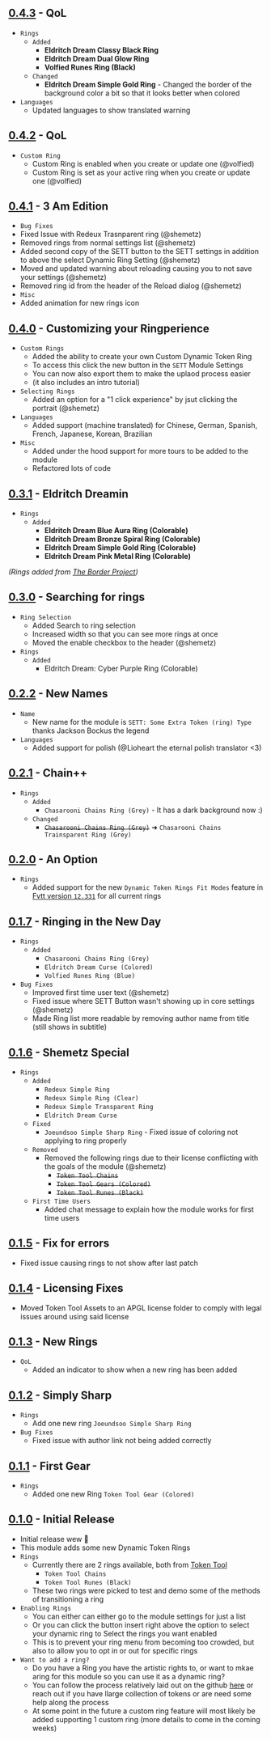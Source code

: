## [0.4.3](https://github.com/ChasarooniZ/More-Dynamic-Token-Rings/compare/0.4.2...0.4.3) - QoL
- `Rings`
  - `Added`
    - **Eldritch Dream Classy Black Ring**
    - **Eldritch Dream Dual Glow Ring**
    - **Volfied Runes Ring (Black)**
  - `Changed`
    - **Eldritch Dream Simple Gold Ring** - Changed the border of the background color a bit so that it looks better when colored
- `Languages`
  - Updated languages to show translated warning
## [0.4.2](https://github.com/ChasarooniZ/More-Dynamic-Token-Rings/compare/0.4.1...0.4.2) - QoL
- `Custom Ring`
  - Custom Ring is enabled when you create or update one (@volfied)
  - Custom Ring is set as your active ring when you create or update one (@volfied)

## [0.4.1](https://github.com/ChasarooniZ/More-Dynamic-Token-Rings/compare/0.4.0...0.4.1) - 3 Am Edition
- `Bug Fixes`
 - Fixed Issue with Redeux Trasnparent ring (@shemetz)
 - Removed rings from normal settings list (@shemetz)
 - Added second copy of the SETT button to the SETT settings in addition to above the select Dynamic Ring Setting (@shemetz)
 - Moved and updated warning about reloading causing you to not save your settings (@shemetz)
 - Removed ring id from the header of the Reload dialog (@shemetz)
- `Misc`
 - Added animation for new rings icon
## [0.4.0](https://github.com/ChasarooniZ/More-Dynamic-Token-Rings/compare/0.3.1...0.4.0) - Customizing your Ringperience
- `Custom Rings`
  - Added the ability to create your own Custom Dynamic Token Ring
  - To access this click the new button in the `SETT` Module Settings
  - You can now also export them to make the uplaod process easier
  - (it also includes an intro tutorial)
- `Selecting Rings`
  - Added an option for a "1 click experience" by jsut clicking the portrait (@shemetz)
- `Languages`
  - Added support (machine translated) for Chinese, German, Spanish, French, Japanese, Korean, Brazilian
- `Misc`
  - Added under the hood support for more tours to be added to the module
  - Refactored lots of code
## [0.3.1](https://github.com/ChasarooniZ/More-Dynamic-Token-Rings/compare/0.3.0...0.3.1) - Eldritch Dreamin
- `Rings`
  - `Added`
    - **Eldritch Dream Blue Aura Ring (Colorable)**
    - **Eldritch Dream Bronze Spiral Ring (Colorable)**
    - **Eldritch Dream Simple Gold Ring (Colorable)**
    - **Eldritch Dream Pink Metal Ring (Colorable)**

*(Rings added from [The Border Project](https://ko-fi.com/eldritchdream/goal?g=29))*
## [0.3.0](https://github.com/ChasarooniZ/More-Dynamic-Token-Rings/compare/0.2.2...0.3.0) - Searching for rings
- `Ring Selection`
  - Added Search to ring selection
  - Increased width so that you can see more rings at once
  - Moved the enable checkbox to the header (@shemetz)
- `Rings`
  - `Added`
    - Eldritch Dream: Cyber Purple Ring (Colorable)
## [0.2.2](https://github.com/ChasarooniZ/More-Dynamic-Token-Rings/compare/0.2.1...0.2.2) - New Names
- `Name`
  - New name for the module is `SETT: Some Extra Token (ring) Type` thanks Jackson Bockus the legend
- `Languages`
  - Added support for polish (@Lioheart the eternal polish translator <3)
## [0.2.1](https://github.com/ChasarooniZ/More-Dynamic-Token-Rings/compare/0.2.0...0.2.1) - Chain++
- `Rings`
  - `Added`
    - `Chasarooni Chains Ring (Grey)` - It has a dark background now :)
  - `Changed`
    - ~~`Chasarooni Chains Ring (Grey)`~~ ➜ `Chasarooni Chains Trainsparent Ring (Grey)`
## [0.2.0](https://github.com/ChasarooniZ/More-Dynamic-Token-Rings/compare/0.1.7...0.2.0) - An Option
- `Rings`
  - Added support for the new `Dynamic Token Rings Fit Modes` feature in [Fvtt version `12.331`](https://foundryvtt.com/releases/12.331) for all current rings
## [0.1.7](https://github.com/ChasarooniZ/More-Dynamic-Token-Rings/compare/0.1.6...0.1.7) - Ringing in the New Day
- `Rings`
  - `Added`
    - `Chasarooni Chains Ring (Grey)`
    - `Eldritch Dream Curse (Colored)`
    - `Volfied Runes Ring (Blue)`
- `Bug Fixes`
  - Improved first time user text (@shemetz)
  - Fixed issue where SETT Button wasn't showing up in core settings (@shemetz)
  - Made Ring list more readable by removing author name from title (still shows in subtitle)
## [0.1.6](https://github.com/ChasarooniZ/More-Dynamic-Token-Rings/compare/0.1.5...0.1.6) - Shemetz Special
- `Rings`
  - `Added`
    - `Redeux Simple Ring`
    - `Redeux Simple Ring (Clear)`
    - `Redeux Simple Transparent Ring`
    - `Eldritch Dream Curse`
  - `Fixed`
    - `Joeundsoo Simple Sharp Ring` - Fixed issue of coloring not applying to ring properly
  - `Removed`
    - Removed the following rings due to their license conflicting with the goals of the module (@shemetz)
      - ~~`Token Tool Chains`~~
      - ~~`Token Tool Gears (Colored)`~~
      - ~~`Token Tool Runes (Black)`~~
  - `First Time Users`
    - Added chat message to explain how the module works for first time users
  
## [0.1.5](https://github.com/ChasarooniZ/More-Dynamic-Token-Rings/compare/0.1.4...0.1.5) - Fix for errors
- Fixed issue causing rings to not show after last patch

## [0.1.4](https://github.com/ChasarooniZ/More-Dynamic-Token-Rings/compare/0.1.3...0.1.4) - Licensing Fixes
- Moved Token Tool Assets to an APGL license folder to comply with legal issues around using said license

## [0.1.3](https://github.com/ChasarooniZ/More-Dynamic-Token-Rings/compare/0.1.2...0.1.3) - New Rings
- `QoL`
  - Added an indicator to show when a new ring has been added
## [0.1.2](https://github.com/ChasarooniZ/More-Dynamic-Token-Rings/compare/0.1.1...0.1.2) - Simply Sharp
- `Rings`
  - Add one new ring  `Joeundsoo Simple Sharp Ring`
- `Bug Fixes`
  - Fixed issue with author link not being added correctly
## [0.1.1](https://github.com/ChasarooniZ/More-Dynamic-Token-Rings/compare/0.1.0...0.1.1) - First Gear
- `Rings`
  - Added one new Ring `Token Tool Gear (Colored)`
## [0.1.0](https://github.com/ChasarooniZ/More-Dynamic-Token-Rings/compare/0.0.1...0.0.31) - Initial Release
- Initial release wew 🥳
- This module adds some new Dynamic Token Rings
- `Rings`
  - Currently there are 2 rings available, both from [Token Tool](https://www.rptools.net/toolbox/token-tool/)
    - `Token Tool Chains`
    - `Token Tool Runes (Black)`
  - These two rings were picked to test and demo some of the methods of transitioning a ring
- `Enabling Rings`
  - You can either can either go to the module settings for just a list
  - Or you can click the button insert right above the option to select your dynamic ring to Select the rings you want enabled
  - This is to prevent your ring menu from becoming too crowded, but also to allow you to opt in or out for specific rings
- `Want to add a ring?`
  - Do you have a Ring you have the artistic rights to, or want to mkae aring for this module so you can use it as a dynamic ring?
  - You can follow the process relatively laid out on the github [here](https://github.com/ChasarooniZ/More-Dynamic-Token-Rings?tab=readme-ov-file#creating-new-rings) or reach out if you have llarge collection of tokens or are need some help along the process
  - At some point in the future a custom ring feature will most likely be added supporting 1 custom ring (more details to come in the coming weeks)
